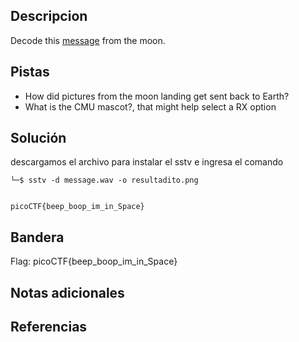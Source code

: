  ## Descripcion

Decode this [message](https://jupiter.challenges.picoctf.org/static/fc1edf07742e98a480c6aff7d2546107/message.wav) from the moon.

## Pistas

-   How did pictures from the moon landing get sent back to Earth?
-   What is the CMU mascot?, that might help select a RX option


## Solución

descargamos el archivo para instalar el sstv e ingresa el comando 

```
└─$ sstv -d message.wav -o resultadito.png


picoCTF{beep_boop_im_in_Space}

```

## Bandera
Flag: 
picoCTF{beep_boop_im_in_Space}


## Notas adicionales


## Referencias
